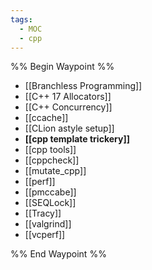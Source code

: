```yaml
---
tags:
  - MOC
  - cpp
---
```


%% Begin Waypoint %%
- [[Branchless Programming]]
- [[C++ 17 Allocators]]
- [[C++ Concurrency]]
- [[ccache]]
- [[CLion astyle setup]]
- **[[cpp template trickery]]**
- [[cpp tools]]
- [[cppcheck]]
- [[mutate_cpp]]
- [[perf]]
- [[pmccabe]]
- [[SEQLock]]
- [[Tracy]]
- [[valgrind]]
- [[vcperf]]

%% End Waypoint %%
